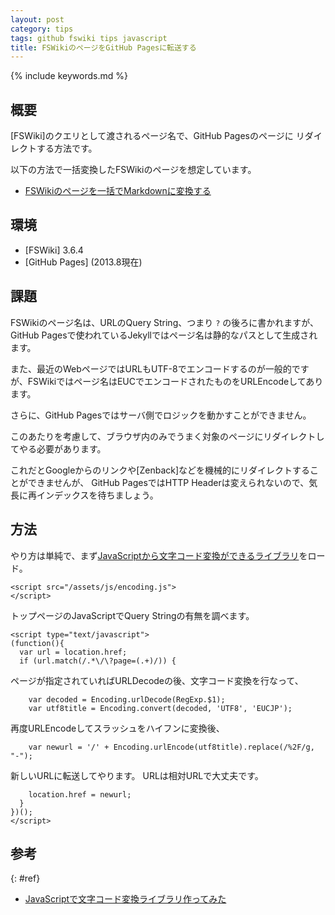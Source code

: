 ```yaml
---
layout: post
category: tips
tags: github fswiki tips javascript
title: FSWikiのページをGitHub Pagesに転送する
---
```


{% include keywords.md %}

## 概要

[FSWiki]のクエリとして渡されるページ名で、GitHub Pagesのページに
リダイレクトする方法です。

以下の方法で一括変換したFSWikiのページを想定しています。

* [FSWikiのページを一括でMarkdownに変換する](/tips/convert-fswiki-to-markdown)

## 環境

* [FSWiki] 3.6.4
* [GitHub Pages] (2013.8現在)

## 課題

FSWikiのページ名は、URLのQuery String、つまり `?` の後ろに書かれますが、
GitHub Pagesで使われているJekyllではページ名は静的なパスとして生成されます。

また、最近のWebページではURLもUTF-8でエンコードするのが一般的ですが、FSWikiではページ名はEUCでエンコードされたものをURLEncodeしてあります。

さらに、GitHub Pagesではサーバ側でロジックを動かすことができません。

このあたりを考慮して、ブラウザ内のみでうまく対象のページにリダイレクトしてやる必要があります。

これだとGoogleからのリンクや[Zenback]などを機械的にリダイレクトすることができませんが、
GitHub PagesではHTTP Headerは変えられないので、気長に再インデックスを待ちましょう。

## 方法

やり方は単純で、まず[JavaScriptから文字コード変換ができるライブラリ](#ref)をロード。

    <script src="/assets/js/encoding.js">
    </script>

トップページのJavaScriptでQuery Stringの有無を調べます。

    <script type="text/javascript">
    (function(){
      var url = location.href;
      if (url.match(/.*\/\?page=(.+)/)) {

ページが指定されていればURLDecodeの後、文字コード変換を行なって、

        var decoded = Encoding.urlDecode(RegExp.$1);
        var utf8title = Encoding.convert(decoded, 'UTF8', 'EUCJP');

再度URLEncodeしてスラッシュをハイフンに変換後、

        var newurl = '/' + Encoding.urlEncode(utf8title).replace(/%2F/g, "-");

新しいURLに転送してやります。
URLは相対URLで大丈夫です。

        location.href = newurl;
      }
    })();
    </script>

## 参考
{: #ref}

* [JavaScriptで文字コード変換ライブラリ作ってみた](http://polygon-planet-log.blogspot.jp/2012/04/javascript.html)
